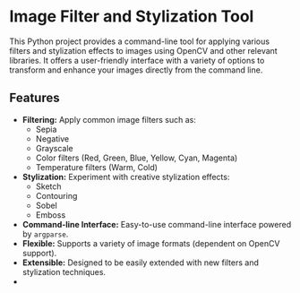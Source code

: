 # Image Filter and Stylization Tool

This Python project provides a command-line tool for applying various filters and stylization effects to images using OpenCV and other relevant libraries. 
It offers a user-friendly interface with a variety of options to transform and enhance your images directly from the command line.

## Features

*   **Filtering:** Apply common image filters such as:
    *   Sepia
    *   Negative
    *   Grayscale
    *   Color filters (Red, Green, Blue, Yellow, Cyan, Magenta)
    *   Temperature filters (Warm, Cold)
*   **Stylization:** Experiment with creative stylization effects:
    *   Sketch
    *   Contouring
    *   Sobel
    *   Emboss
*   **Command-line Interface:**  Easy-to-use command-line interface powered by `argparse`.
*   **Flexible:** Supports a variety of image formats (dependent on OpenCV support).
*   **Extensible:** Designed to be easily extended with new filters and stylization techniques.
*   
